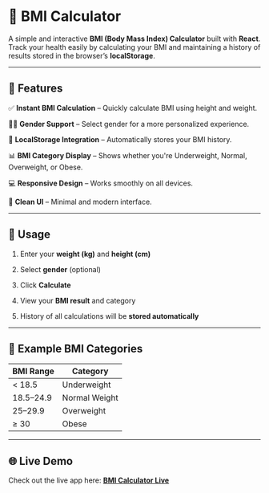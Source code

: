 # 🧮 BMI Calculator

A simple and interactive **BMI (Body Mass Index) Calculator** built with **React**.  
Track your health easily by calculating your BMI and maintaining a history of results stored in the browser’s **localStorage**.

---

## 🚀 Features

✅ **Instant BMI Calculation** – Quickly calculate BMI using height and weight.  

👩‍🦰 **Gender Support** – Select gender for a more personalized experience.  

💾 **LocalStorage Integration** – Automatically stores your BMI history.  

📊 **BMI Category Display** – Shows whether you're Underweight, Normal, Overweight, or Obese.  

💻 **Responsive Design** – Works smoothly on all devices.  

🎨 **Clean UI** – Minimal and modern interface.

---

## 📖 Usage

1. Enter your **weight (kg)** and **height (cm)** 

2. Select **gender** (optional)  

3. Click **Calculate**  

4. View your **BMI result** and category  

5. History of all calculations will be **stored automatically**

---

## 🧪 Example BMI Categories

| BMI Range | Category      |
| ---------- | ------------- |
| < 18.5     | Underweight   |
| 18.5–24.9  | Normal Weight |
| 25–29.9    | Overweight    |
| ≥ 30       | Obese         |

---

## 🌐 Live Demo

Check out the live app here: [**BMI Calculator Live**](https://aryanvaish-bmi-calculator.vercel.app/)
